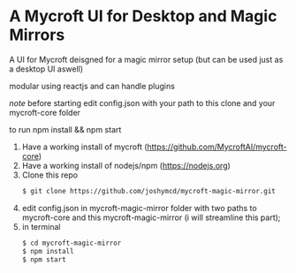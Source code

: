 # A Mycroft UI for Desktop and Magic Mirrors
A UI for Mycroft deisgned for a magic mirror setup (but can be used just as a desktop UI aswell)

modular using reactjs and can handle plugins

*note* before starting edit config.json with your path to this clone and your mycroft-core folder

to run npm install && npm start

1. Have a working install of mycroft (https://github.com/MycroftAI/mycroft-core)
2. Have a working install of nodejs/npm (https://nodejs.org)
3. Clone this repo
    ```sh
    $ git clone https://github.com/joshymcd/mycroft-magic-mirror.git
    ```
4. edit config.json in mycroft-magic-mirror folder with two paths to mycroft-core and this mycroft-magic-mirror (i will streamline this part);
5. in terminal
    ```sh
    $ cd mycroft-magic-mirror
    $ npm install
    $ npm start
    ```
